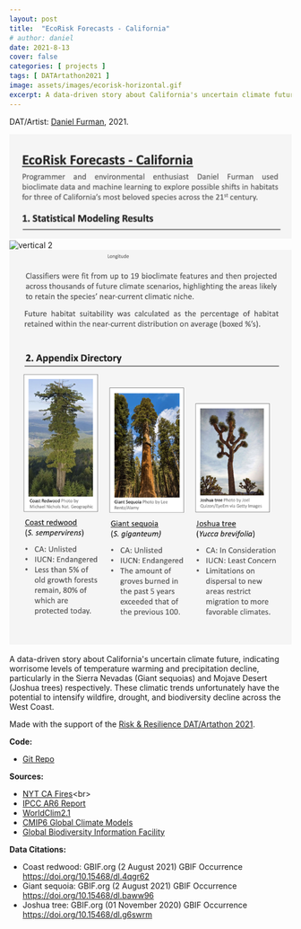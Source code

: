 ```yaml
---
layout: post
title:  "EcoRisk Forecasts - California"
# author: daniel
date: 2021-8-13
cover: false
categories: [ projects ]
tags: [ DATArtathon2021 ]
image: assets/images/ecorisk-horizontal.gif
excerpt: A data-driven story about California's uncertain climate future, indicating worrisome levels of temperature warming and precipitation decline.
---
```


DAT/Artist: [Daniel Furman](http://datartathon.com/fellows/daniel), 2021. 

<img src="assets/images/ecorisk-vertical-1.png" style="border:0px;margin:0px" alt="vertical 1"/><!--
--><img src="assets/images/ecorisk-vertical-2.gif" style="border:0px;margin:0px" alt="vertical 2"/><!--
--><img src="assets/images/ecorisk-vertical-3.png" style="border:0px;margin:0px" alt="vertical 3"/>
<br>

A data-driven story about California's uncertain climate future, indicating worrisome levels of temperature warming and precipitation decline, particularly in the Sierra Nevadas (Giant sequoias) and Mojave Desert (Joshua trees) respectively. These climatic trends unfortunately have the potential to intensify wildfire, drought, and biodiversity decline across the West Coast.

Made with the support of the [Risk & Resilience DAT/Artathon 2021](https://datartathon.com).

**Code:**

* [Git Repo](https://github.com/daniel-furman/PySDMs)

**Sources:**

* [NYT CA Fires](https://www.nytimes.com/interactive/2020/12/09/climate/redwood-sequoia-tree-fire.html?)<br>
* [IPCC AR6 Report](https://www.ipcc.ch/report/ar6/wg1/)
* [WorldClim2.1](https://www.worldclim.org/data/worldclim21.html)<br>
* [CMIP6 Global Climate Models](https://www.worldclim.org/data/cmip6/cmip6climate.html#)<br>
* [Global Biodiversity Information Facility](https://www.gbif.org)<br>
  
**Data Citations:**
  
* Coast redwood: GBIF.org (2 August 2021) GBIF Occurrence https://doi.org/10.15468/dl.4qgr62
* Giant sequoia: GBIF.org (2 August 2021) GBIF Occurrence https://doi.org/10.15468/dl.baww96
* Joshua tree: GBIF.org (01 November 2020) GBIF Occurrence https://doi.org/10.15468/dl.g6swrm
